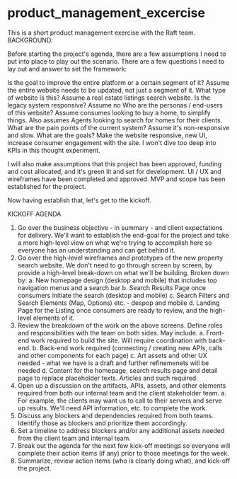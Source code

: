 # product_management_excercise
This is a short product management exercise with the Raft team.
BACKGROUND:

Before starting the project's agenda, there are a few assumptions I need to put into place to play out the scenario.  There are a few questions I need to lay out and answer to set the framework:

Is the goal to improve the entire platform or a certain segment of it?  Assume the entire website needs to be updated, not just a segment of it.
What type of website is this?  Assume a real estate listings search website.
Is the legacy system responsive?  Assume no
Who are the personas / end-users of this website?  Assume consumes looking to buy a home, to simplify things.  Also assumes Agents looking to search for homes for their clients.
What are the pain points of the current system?  Assume it's non-responsive and slow.
What are the goals?  Make the website responsive, new UI, increase consumer engagement with the site.  I won't dive too deep into KPIs in this thought experiment.

I will also make assumptions that this project has been approved, funding and cost allocated, and it's green lit and set for development.  UI / UX and wireframes have been completed and approved.  MVP and scope has been established for the project.

Now having establish that, let's get to the kickoff.

KICKOFF AGENDA

1.  Go over the business objective - in summary - and client expectations for delivery.  We'll want to establish the end-goal for the project and take a more high-level view on what we're trying to accomplish here so everyone has an understanding and can get behind it.
2.  Go over the high-level wireframes and prototypes of the new property search website.  We don't need to go through screen by screen, by provide a high-level break-down on what we'll be building.  Broken down by:
   a.  New homepage design (desktop and mobile) that includes top navigation menus and a search bar
   b.  Search Results Page once consumers initiate the search (desktop and mobile)
   c.  Search Filters and Search Elements (Map, Options) etc. - despop and mobile
   d.  Landing Page for the Listing once consumers are ready to review, and the high-level elements of it.
3.  Review the breakdown of the work on the above screens.  Define roles and responsibilities with the team on both sides.  May include.
   a.  Front-end work required to build the site.  Will require coordination with back-end.
   b.  Back-end work required (connecting / creating new APIs, calls and other components for each page)
   c.  Art assets and other UX needed - what we have is a draft and further refinemenets will be needed
   d.  Content for the homepage, search results page and detail page to replace placeholder texts.  Articles and such required.
3.  Open up a discussion on the artifacts, APIs, assets, and other elements required from both our internal team and the client stakeholder team.
   a.  For example, the clients may want us to call to their servers and serve up results.  We'll need API information, etc. to complete the work.
4.  Discuss any blockers and dependencies required from both teams.  Identify those as blockers and prioritize them accordingly.
5.  Set a timeline to address blockers and/or any additional assets needed from the client team and internal team.
6.  Break out the agenda for the next few kick-off meetings so everyone will complete their action items (if any) prior to those meetings for the week.
7.  Summarize, review action items (who is clearly doing what), and kick-off the project.

